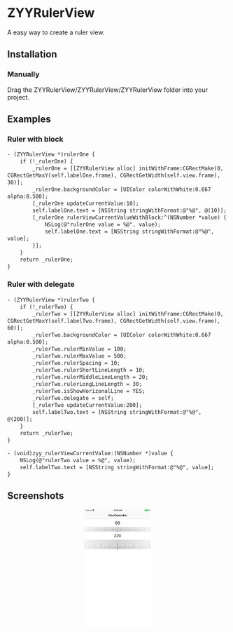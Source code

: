 # ZYYRulerView

A easy way to create a ruler view.

## Installation

### Manually

Drag the ZYYRulerView/ZYYRulerView/ZYYRulerView folder into your project.

## Examples

### Ruler with block

```
- (ZYYRulerView *)rulerOne {
    if (!_rulerOne) {
        _rulerOne = [[ZYYRulerView alloc] initWithFrame:CGRectMake(0, CGRectGetMaxY(self.labelOne.frame), CGRectGetWidth(self.view.frame), 30)];
        _rulerOne.backgroundColor = [UIColor colorWithWhite:0.667 alpha:0.500];
        [_rulerOne updateCurrentValue:10];
        self.labelOne.text = [NSString stringWithFormat:@"%@", @(10)];
        [_rulerOne rulerViewCurrentValueWithBlock:^(NSNumber *value) {
            NSLog(@"rulerOne value = %@", value);
            self.labelOne.text = [NSString stringWithFormat:@"%@", value];
        }];
    }
    return _rulerOne;
}
```

### Ruler with delegate

```
- (ZYYRulerView *)rulerTwo {
    if (!_rulerTwo) {
        _rulerTwo = [[ZYYRulerView alloc] initWithFrame:CGRectMake(0, CGRectGetMaxY(self.labelTwo.frame), CGRectGetWidth(self.view.frame), 60)];
        _rulerTwo.backgroundColor = [UIColor colorWithWhite:0.667 alpha:0.500];
        _rulerTwo.rulerMinValue = 100;
        _rulerTwo.rulerMaxValue = 500;
        _rulerTwo.rulerSpacing = 10;
        _rulerTwo.rulerShortLineLength = 10;
        _rulerTwo.rulerMiddleLineLength = 20;
        _rulerTwo.rulerLongLineLength = 30;
        _rulerTwo.isShowHorizonalLine = YES;
        _rulerTwo.delegate = self;
        [_rulerTwo updateCurrentValue:200];
        self.labelTwo.text = [NSString stringWithFormat:@"%@", @(200)];
    }
    return _rulerTwo;
}
```

```
- (void)zyy_rulerViewCurrentValue:(NSNumber *)value {
    NSLog(@"rulerTwo value = %@", value);
    self.labelTwo.text = [NSString stringWithFormat:@"%@", value];
}
```

## Screenshots

<p align="center">
<img src="Screenshots/0.png" width="30%">
</p>


